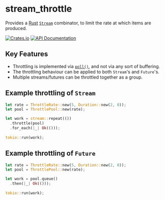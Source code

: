 # stream_throttle
Provides a 
[Rust](https://www.rust-lang.org) 
[`Stream`](https://docs.rs/futures/0.1.21/futures/stream/trait.Stream.html)
combinator, to limit the rate at which items are produced.

[![Crates.io](https://img.shields.io/crates/v/stream_throttle.svg)](https://crates.io/crates/stream_throttle)
[![API Documentation](https://docs.rs/stream_throttle/badge.svg)](https://docs.rs/stream_throttle/)

## Key Features
- Throttling is implemented via
[`poll()`](https://docs.rs/futures/0.1.21/futures/future/trait.Future.html#tymethod.poll), 
and not via any sort of buffering.
- The throttling behaviour can be applied to both `Stream`'s and `Future`'s.
- Multiple streams/futures can be throttled together as a group.

## Example throttling of `Stream`
```rust
let rate = ThrottleRate::new(5, Duration::new(2, 0));
let pool = ThrottlePool::new(rate);

let work = stream::repeat(())
  .throttle(pool)
  .for_each(|_| Ok(()));
  
tokio::run(work);
```

## Example throttling of `Future`
```rust
let rate = ThrottleRate::new(5, Duration::new(2, 0));
let pool = ThrottlePool::new(rate);

let work = pool.queue()
  .then(|_| Ok(()));
  
tokio::run(work);
```
